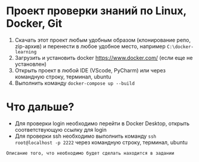 # Проект проверки знаний по Linux, Docker, Git
1. Скачать этот проект любым удобным образом (клонирование репо, zip-архив) и перенести в любое удобное место, например ```C:\docker-learning```
2. Загрузить и установить docker https://www.docker.com/ (если еще не установлен)
3. Открыть проект в любой IDE (VScode, PyCharm) или через командную строку, терминал, ubuntu
4. Выполнить команду ```docker-compose up --build```

# Что дальше?
- Для проверки login необходимо перейти в Docker Desktop, открыть соответствующую ссылку для login
- Для проверки ssh необходимо выполнить команду ```ssh root@localhost -p 2222``` через командную строку, терминал, ubuntu
```
Описание того, что необходимо будет сделать находится в задании
```